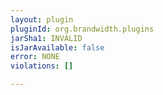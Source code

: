 ```yaml
---
layout: plugin
pluginId: org.brandwidth.plugins
jarSha1: INVALID
isJarAvailable: false
error: NONE
violations: []

---
```

